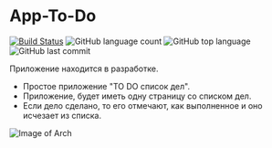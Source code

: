 # App-To-Do

[![Build Status](https://app.travis-ci.com/Halsyon/App-To-Do.svg?branch=main)](https://app.travis-ci.com/Halsyon/App-To-Do)
![GitHub language count](https://img.shields.io/github/languages/count/Halsyon/App-To-Do?logo=github)
![GitHub top language](https://img.shields.io/github/languages/top/Halsyon/App-To-Do?logo=java&logoColor=red)
![GitHub last commit](https://img.shields.io/github/last-commit/Halsyon/App-To-Do?logo=github)


Приложение находится в разработке.

- Простое приложение "TO DO список дел".
- Приложение, будет иметь одну страницу со списком дел.
- Если дело сделано, то его отмечают, как выполненное и оно исчезает из списка.

![Image of Arch](https://github.com/Halsyon/App-To-Do/blob/main/image/Screenshot_3.jpg)
